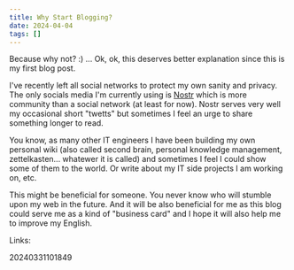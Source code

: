```yaml
---
title: Why Start Blogging?
date: 2024-04-04
tags: []
---
```


Because why not? :) ... Ok, ok, this deserves better explanation since
this is my first blog post.

I've recently left all social networks to protect my own sanity and privacy.
The only socials media I'm currently using is
[Nostr](https://bit.ly/3T2tY7b) which is more community than a social
network (at least for now). Nostr serves very well my occasional short
"twetts" but sometimes I feel an urge to share something longer to read.

You know, as many other IT engineers I have been building my own
personal wiki (also called second brain, personal knowledge management,
zettelkasten... whatewer it is called) and sometimes I feel I could show
some of them to the world. Or write about my IT side projects I am
working on, etc.

This might be beneficial for someone. You never know who will stumble
upon my web in the future. And it will be also beneficial for me as this
blog could serve me as a kind of "business card" and I hope it will also
help me to improve my English.

Links:

20240331101849
